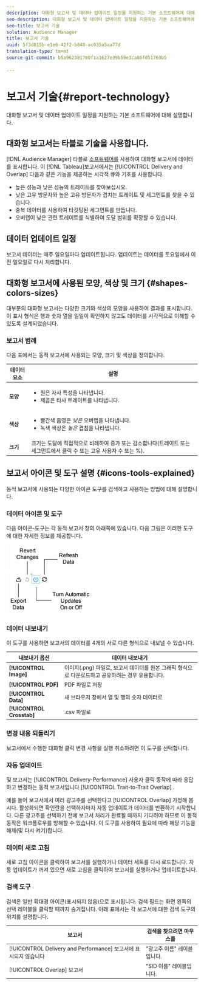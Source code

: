 ```yaml
---
description: 대화형 보고서 및 데이터 업데이트 일정을 지원하는 기본 소프트웨어에 대해 설명합니다.
seo-description: 대화형 보고서 및 데이터 업데이트 일정을 지원하는 기본 소프트웨어에 대해 설명합니다.
seo-title: 보고서 기술
solution: Audience Manager
title: 보고서 기술
uuid: 5f3d815b-e1e6-42f2-b848-ac035a5aa77d
translation-type: tm+mt
source-git-commit: b5a962381780f1a1627e39b59e3ca86fd51763b5

---
```



# 보고서 기술{#report-technology}

대화형 보고서 및 데이터 업데이트 일정을 지원하는 기본 소프트웨어에 대해 설명합니다.

<!-- 

c_report_technology.xml

 -->

## 대화형 보고서는 타블로 기술을 사용합니다.

[!DNL Audience Manager] 타블로 [소프트웨어를](https://www.tableausoftware.com/) 사용하여 대화형 보고서에 데이터를 표시합니다. 이 [!DNL Tableau]보고서에서는 [!UICONTROL Delivery and Overlap] 다음과 같은 기능을 제공하는 시각적 큐와 기호를 사용합니다.

* 높은 성능과 낮은 성능의 트레이트를 찾아보십시오.
* 낮은 고유 방문자와 높은 고유 방문자가 겹치는 트레이트 및 세그먼트를 찾을 수 있습니다.
* 중복 데이터를 사용하여 타깃팅된 세그먼트를 만듭니다.
* 오버랩이 낮은 관련 트레이트를 식별하여 도달 범위를 확장할 수 있습니다.

## 데이터 업데이트 일정

보고서 데이터는 매주 일요일마다 업데이트됩니다. 업데이트는 데이터를 토요일에서 이전 일요일로 다시 처리합니다.

## 대화형 보고서에 사용된 모양, 색상 및 크기 {#shapes-colors-sizes}

대부분의 대화형 보고서는 다양한 크기와 색상의 모양을 사용하여 결과를 표시합니다. 이 표시 형식은 행과 숫자 열을 일일이 확인하지 않고도 데이터를 시각적으로 이해할 수 있도록 설계되었습니다.

<!-- 

r_legend.xml

 -->

### 보고서 범례

다음 표에서는 동적 보고서에 사용되는 모양, 크기 및 색상을 정의합니다.

<table id="table_EC180A96E3784FC6B81FCFB546C4A3FA"> 
 <thead> 
  <tr> 
   <th colname="col1" class="entry"> 데이터 요소 </th> 
   <th colname="col2" class="entry"> 설명 </th> 
  </tr> 
 </thead>
 <tbody> 
  <tr> 
   <td colname="col1"> <b>모양</b> </td> 
   <td colname="col2"> 
    <ul id="ul_076773ABD0BB4CE6834ACFA8B3D6AC2E"> 
     <li id="li_BBAB37A6EC1549B48C0E4D3BFAF7062C">원은 자사 특성을 나타냅니다. </li> 
     <li id="li_371331AE984A4A999CE0596EA13987E0">제곱은 타사 트레이트를 나타냅니다. </li> 
    </ul> </td> 
  </tr> 
  <tr> 
   <td colname="col1"> <b>색상</b> </td> 
   <td colname="col2"> 
    <ul id="ul_F5D243297F0C4E5A8EDCBD28A548869E"> 
     <li id="li_332EB873A35440E6BB6093E36A0FAC3D">빨간색 음영은 <i>낮은</i> 오버랩을 나타냅니다. </li> 
     <li id="li_29DFDB1218DF4069B5DCFF841D48EF56">녹색 색상은 <i>높은</i> 겹침을 나타냅니다. </li> 
    </ul> </td> 
  </tr> 
  <tr> 
   <td colname="col1"> <b>크기</b> </td> 
   <td colname="col2"> 크기는 도달에 직접적으로 비례하여 증가 또는 감소합니다(트레이트 또는 세그먼트에서 클릭 수 또는 고유 사용자 수 또는 %). </td> 
  </tr> 
 </tbody> 
</table>

## 보고서 아이콘 및 도구 설명 {#icons-tools-explained}

동적 보고서에 사용되는 다양한 아이콘 도구를 검색하고 사용하는 방법에 대해 설명합니다.

<!-- 

r_icons.xml

 -->

### 데이터 아이콘 및 도구

다음 아이콘-도구는 각 동적 보고서 창의 아래쪽에 있습니다. 다음 그림은 이러한 도구에 대한 자세한 정보를 제공합니다.

![](assets/tools_icons90.png)

### 데이터 내보내기

이 도구를 사용하면 보고서의 데이터를 4개의 서로 다른 형식으로 내보낼 수 있습니다.

| 내보내기 옵션 | 데이터 내보내기 |
|---|---|
| **[!UICONTROL Image]** | 이미지(.png) 파일로, 보고서 데이터를 원본 그래픽 형식으로 다운로드하고 공유하려는 경우 유용합니다. |
| **[!UICONTROL PDF]** | PDF 파일로 저장 |
| **[!UICONTROL Data]** | 새 브라우저 창에서 열 및 행의 숫자 데이터로 |
| **[!UICONTROL Crosstab]** | .csv 파일로 |

### 변경 내용 되돌리기

보고서에서 수행한 대화형 클릭 변경 사항을 실행 취소하려면 이 도구를 선택합니다.

### 자동 업데이트

및 보고서는 [!UICONTROL Delivery-Performance] 사용자 클릭 동작에 따라 응답하고 변경하는 동적 보고서입니다 [!UICONTROL Trait-to-Trait Overlap] .

예를 들어 보고서에서 여러 광고주를 선택한다고 [!UICONTROL Overlap] 가정해 봅시다. 활성화되면 확인란을 선택하자마자 자동 업데이트가 데이터를 반환하기 시작합니다. 다른 광고주를 선택하기 전에 보고서 처리가 완료될 때까지 기다려야 하므로 이 동적 동작은 워크플로우를 방해할 수 있습니다. 이 도구를 사용하여 필요에 따라 해당 기능을 해제(및 다시 켜기)합니다.

### 데이터 새로 고침

새로 고침 아이콘을 클릭하여 보고서를 실행하거나 데이터 세트를 다시 로드합니다. 자동 업데이트가 꺼져 있으면 새로 고침을 클릭하여 보고서를 실행하거나 업데이트합니다.

### 검색 도구

검색은 일반 확대경 아이콘(표시되지 않음)으로 표시됩니다. 검색 필드는 화면 왼쪽의 선택 레이블을 클릭할 때까지 숨겨집니다. 아래 표에서는 각 보고서에 대한 검색 도구의 위치를 설명합니다.

| 보고서 | 검색을 찾으려면 마우스를 |
|---|---|
| [!UICONTROL Delivery and Performance] 보고서에 표시되지 않습니다 | "광고주 이름" 레이블입니다. |
| [!UICONTROL Overlap] 보고서 | "SID 이름" 레이블입니다. |

